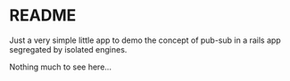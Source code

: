 # README

Just a very simple little app to demo the concept of pub-sub in a rails app segregated by isolated engines.

Nothing much to see here...
